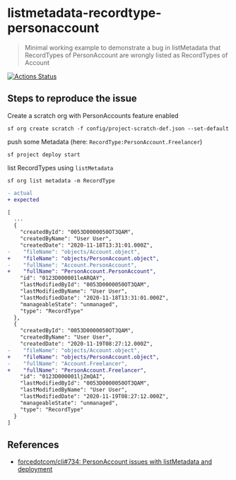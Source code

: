 # listmetadata-recordtype-personaccount

> Minimal working example to demonstrate a bug in listMetadata that RecordTypes of PersonAccount are wrongly listed as RecordTypes of Account

[![Actions Status](https://github.com/mdapi-issues/listmetadata-recordtype-personaccount/workflows/Test%20and%20Release/badge.svg)](https://github.com/mdapi-issues/listmetadata-recordtype-personaccount/actions)

## Steps to reproduce the issue

Create a scratch org with PersonAccounts feature enabled

```console
sf org create scratch -f config/project-scratch-def.json --set-default
```

push some Metadata (here: `RecordType:PersonAccount.Freelancer`)

```console
sf project deploy start
```

list RecordTypes using `listMetadata`

```console
sf org list metadata -m RecordType
```

```diff
- actual
+ expected
```

```diff
[
  ...
  {
    "createdById": "0053D0000050OT3QAM",
    "createdByName": "User User",
    "createdDate": "2020-11-18T13:31:01.000Z",
-    "fileName": "objects/Account.object",
+    "fileName": "objects/PersonAccount.object",
-    "fullName": "Account.PersonAccount",
+    "fullName": "PersonAccount.PersonAccount",
    "id": "0123D000001leARQAY",
    "lastModifiedById": "0053D0000050OT3QAM",
    "lastModifiedByName": "User User",
    "lastModifiedDate": "2020-11-18T13:31:01.000Z",
    "manageableState": "unmanaged",
    "type": "RecordType"
  },
  {
    "createdById": "0053D0000050OT3QAM",
    "createdByName": "User User",
    "createdDate": "2020-11-19T08:27:12.000Z",
-    "fileName": "objects/Account.object",
+    "fileName": "objects/PersonAccount.object",
-    "fullName": "Account.Freelancer",
+    "fullName": "PersonAccount.Freelancer",
    "id": "0123D000001ljZmQAI",
    "lastModifiedById": "0053D0000050OT3QAM",
    "lastModifiedByName": "User User",
    "lastModifiedDate": "2020-11-19T08:27:12.000Z",
    "manageableState": "unmanaged",
    "type": "RecordType"
  }
]
```

## References

- [forcedotcom/cli#734: PersonAccount issues with listMetadata and deployment](https://github.com/forcedotcom/cli/issues/734)
